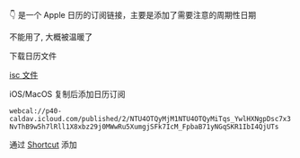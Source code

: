 👇 是一个 Apple 日历的订阅链接，主要是添加了需要注意的周期性日期

不能用了, 大概被温暖了

下载日历文件

[isc 文件](https://p40-caldav.icloud.com/published/2/NTU4OTQyMjM1NTU4OTQyMiTqs_YwlHXNgpDsc7x3NvThB9w5h7lRll1X8xbz29j0MWwRu5XumgjSFk7IcM_FpbaB71yNGqSKR1IbI4QjUTs)

iOS/MacOS 复制后添加日历订阅

`webcal://p40-caldav.icloud.com/published/2/NTU4OTQyMjM1NTU4OTQyMiTqs_YwlHXNgpDsc7x3NvThB9w5h7lRll1X8xbz29j0MWwRu5XumgjSFk7IcM_FpbaB71yNGqSKR1IbI4QjUTs`

通过 [Shortcut](https://www.icloud.com/shortcuts/2f0274cc46994d49b387f133f924cb2d) 添加
